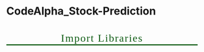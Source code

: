 # CodeAlpha_Stock-Prediction

# <p style="font-family:JetBrains Mono; font-weight:normal; letter-spacing: 2px; color:#145f19; font-size:100%; text-align:center;padding: 0px; border-bottom: 3px solid #145f19">Import Libraries</p>
